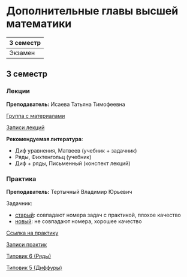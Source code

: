 # Дополнительные главы высшей математики

|3 семестр|
|---|
|Экзамен|

## 3 семестр
### Лекции

**Преподаватель:** Исаева Татьяна Тимофеевна

[Группа с материалами](https://vk.com/club193548696)

[Записи лекций](https://www.youtube.com/playlist?list=PLj7ewET2KEJxltgdxMv23dKzFmztEno1v)

**Рекомендуемая литература**:

* Диф уравнения, Матвеев (учебник + задачник)
* Ряды, Фихтенгольц (учебник)
* Диф + ряды, Письменный (конспект лекций)

### Практика

**Преподаватель:** Тертычный Владимир Юрьевич

Задачник:
- [старый](../Files/Tertychny/ExerciseBook_v1.pdf): совпадают номера задач с практикой, плохое качество
- [новый](../Files/Tertychny/ExerciseBook_v2.pdf): не совпадают номера, хорошее качество

[Ссылка на практику](https://itmo.zoom.us/j/87112011683?pwd=ZWNLMTNkSkFQWmh1MTNudnVVN0FZUT09#success)

[Записи практик](https://www.youtube.com/playlist?list=PLj7ewET2KEJwOaxp_g2qVgxIi4TogUfn0)

[Типовик 6 (Ряды)](http://mathdep.ifmo.ru/files/library/Tipov6mod.pdf)

[Типовик 5 (Диффуры)](http://books.ifmo.ru/file/pdf/1076.pdf)

